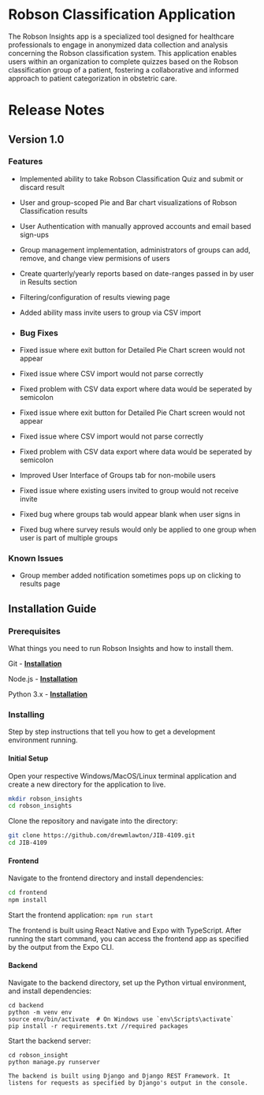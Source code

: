 # Robson Classification Application

The Robson Insights app is a specialized tool designed for healthcare professionals to engage in anonymized data collection and analysis concerning the Robson classification system. This application enables users within an organization to complete quizzes based on the Robson classification group of a patient, fostering a collaborative and informed approach to patient categorization in obstetric care.

# Release Notes

## Version 1.0
### Features
- Implemented ability to take Robson Classification Quiz and submit or discard result 
- User and group-scoped Pie and Bar chart visualizations of Robson Classification results
- User Authentication with manually approved accounts and email based sign-ups
- Group management implementation, administrators of groups can add, remove, and change view permisions of users
- Create quarterly/yearly reports based on date-ranges passed in by user in Results section
- Filtering/configuration of results viewing page
- Added ability mass invite users to group via CSV import

- ### Bug Fixes
- Fixed issue where exit button for Detailed Pie Chart screen would not appear
- Fixed issue where CSV import would not parse correctly
- Fixed problem with CSV data export where data would be seperated by semicolon
- Fixed issue where exit button for Detailed Pie Chart screen would not appear
- Fixed issue where CSV import would not parse correctly
- Fixed problem with CSV data export where data would be seperated by semicolon
- Improved User Interface of Groups tab for non-mobile users
- Fixed issue where existing users invited to group would not receive invite
- Fixed bug where groups tab would appear blank when user signs in
- Fixed bug where survey resuls would only be applied to one group when user is part of multiple groups
  
### Known Issues
- Group member added notification sometimes pops up on clicking to results page

## Installation Guide
### Prerequisites

What things you need to run Robson Insights and how to install them.

Git - **[Installation](https://github.com/git-guides/install-git)**

Node.js - **[Installation](https://nodejs.org/en/learn/getting-started/how-to-install-nodejs)**

Python 3.x - **[Installation](https://pythongeeks.org/python-3-installation-and-setup-guide/)**

### Installing

Step by step instructions that tell you how to get a development environment running.

#### Initial Setup

Open your respective Windows/MacOS/Linux terminal application and create a new directory for the application to live.

```bash
mkdir robson_insights
cd robson_insights
```

Clone the repository and navigate into the directory:

```bash
git clone https://github.com/drewmlawton/JIB-4109.git
cd JIB-4109
```

#### Frontend

Navigate to the frontend directory and install dependencies:

```bash
cd frontend
npm install
```
Start the frontend application:
```npm run start```

The frontend is built using React Native and Expo with TypeScript. After running the start command, you can access the frontend app as specified by the output from the Expo CLI.

#### Backend

Navigate to the backend directory, set up the Python virtual environment, and install dependencies:

```
cd backend
python -m venv env
source env/bin/activate  # On Windows use `env\Scripts\activate`
pip install -r requirements.txt //required packages
```
Start the backend server:
```
cd robson_insight
python manage.py runserver

The backend is built using Django and Django REST Framework. It listens for requests as specified by Django's output in the console.
